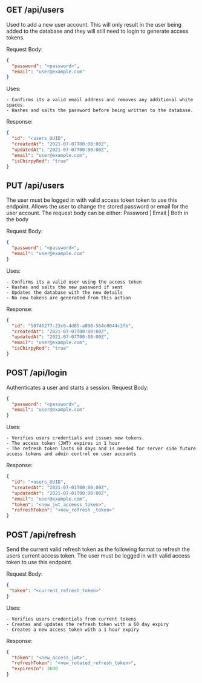

## GET /api/users
Used to add a new user account. This will only result in the user being added to the database and they will still need to login to generate access tokens.

Request Body:
```json
{
  "password": "<password>",
  "email": "user@example.com"
}
```

Uses:

	- Confirms its a valid email address and removes any additional white spaces.
	- Hashes and salts the password before being written to the database.

Response:
```json
{
  "id": "<users_UUID",
  "createdAt": "2021-07-07T00:00:00Z",
  "updatedAt": "2021-07-07T00:00:00Z",
  "email": "user@example.com",
  "isChirpyRed": "true" 
}
```





## PUT /api/users
The user must be logged in with valid access token token to use this endpoint.
Allows the user to change the stored password or email for the user account.
The request body can be either: Password | Email | Both in the body

Request Body:
```json
{
  "password": "<password>",
  "email": "user@example.com"
}
```

Uses:

	- Confirms its a valid user using the access token
	- Hashes and salts the new password if sent
	- Updates the database with the new details
	- No new tokens are generated from this action

Response:
```json
{
  "id": "50746277-23c6-4d85-a890-564c0044c2fb",
  "createdAt": "2021-07-07T00:00:00Z",
  "updatedAt": "2021-07-07T00:00:00Z",
  "email": "user@example.com",
  "isChirpyRed": "true" 
}
```





## POST /api/login
Authenticates a user and starts a session.
Request Body:
```json
{
  "password": "<password>",
  "email": "user@example.com"
}
```

Uses:

	- Verifies users credentials and issues new tokens.
	- The access token (JWT) expires in 1 hour
	- The refresh token lasts 60 days and is needed for server side future access tokens and admin control on user accounts

Response:
```json
{
  "id": "<users_UUID",
  "createdAt": "2021-07-01T00:00:00Z",
  "updatedAt": "2021-07-01T00:00:00Z",
  "email": "user@example.com",
  "token": "<new_jwt_acceess_token>",
  "refreshToken": "<new_refresh _token>"
}
```




## POST /api/refresh
 Send the current valid refresh token as the following format to refresh the users current access token.
 The user must be logged in with valid access token to use this endpoint.
 
 Request Body:
 ```json
{
  "token": "<current_refresh_token>"
}
```

Uses:

	- Verifies users credentials from current tokens
	- Creates and updates the refresh token with a 60 day expiry
	- Creates a new access token with a 1 hour expiry

Response:
```json
{
  "token": "<new_access_jwt>",
  "refreshToken": "<new_rotated_refresh_token>",
  "expiresIn": 3600
}
```

